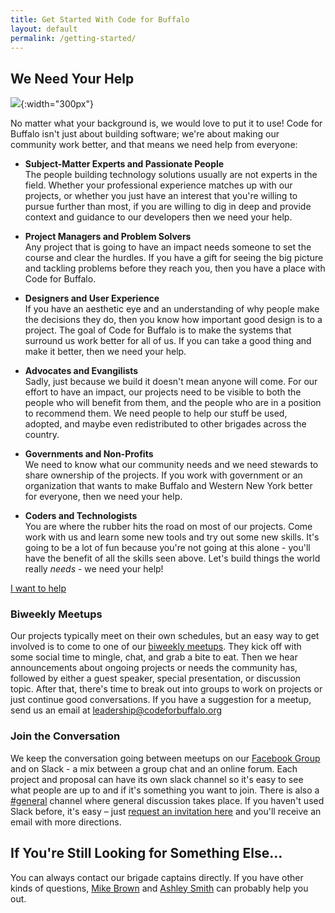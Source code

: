 ```yaml
---
title: Get Started With Code for Buffalo
layout: default
permalink: /getting-started/
---
```


## We Need Your Help

![](/uploads/no-one-is-coming-transparent.png){:width="300px"}

No matter what your background is, we would love to put it to use! Code for Buffalo isn't just about building software; we're about making our community work better, and that means we need help from everyone:

* **Subject-Matter Experts and Passionate People**<br>The people building technology solutions usually are not experts in the field. Whether your professional experience matches up with our projects, or whether you just have an interest that you're willing to pursue further than most, if you are willing to dig in deep and provide context and guidance to our developers then we need your help.

* **Project Managers and Problem Solvers**<br>Any project that is going to have an impact needs someone to set the course and clear the hurdles. If you have a gift for seeing the big picture and tackling problems before they reach you, then you have a place with Code for Buffalo.

* **Designers and User Experience**<br>If you have an aesthetic eye and an understanding of why people make the decisions they do, then you know how important good design is to a project. The goal of Code for Buffalo is to make the systems that surround us work better for all of us. If you can take a good thing and make it better, then we need your help.

* **Advocates and Evangilists**<br>Sadly, just because we build it doesn't mean anyone will come. For our effort to have an impact, our projects need to be visible to both the people who will benefit from them, and the people who are in a position to recommend them. We need people to help our stuff be used, adopted, and maybe even redistributed to other brigades across the country.

* **Governments and Non-Profits**<br>We need to know what our community needs and we need stewards to share ownership of the projects. If you work with government or an organization that wants to make Buffalo and Western New York better for everyone, then we need your help.

* **Coders and Technologists**<br>You are where the rubber hits the road on most of our projects. Come work with us and learn some new tools and try out some new skills. It's going to be a lot of fun because you're not going at this alone - you'll have the benefit of all the skills seen above. Let's build things the world really *needs* - we need your help!


<div class="row">
  <div class="col-md-12">
    <p class="text-center"><a href="https://goo.gl/forms/wfWaDwOluEeZvKKr1" target="_blank" class="btn btn-primary btn-lg"><i class="fa fa-hand-paper"></i>    I want to help</a></p>
  </div>
</div>

### Biweekly Meetups

Our projects typically meet on their own schedules, but an easy way to get involved is to come to one of our [biweekly meetups](https://www.meetup.com/Code-for-Buffalo-Code-for-America-of-Western-New-York/). They kick off with some social time to mingle, chat, and grab a bite to eat. Then we hear announcements about ongoing projects or needs the community has, followed by either a guest speaker, special presentation, or discussion topic. After that, there's time to break out into groups to work on projects or just continue good conversations. If you have a suggestion for a meetup, send us an email at [leadership@codeforbuffalo.org](mailto:leadership@codeforbuffalo.org?subject=Meetup%20Suggestion)

### Join the Conversation

We keep the conversation going between meetups on our [Facebook Group](https://www.facebook.com/groups/1312675832188711/) and on Slack - a mix between a group chat and an online forum. Each project and proposal can have its own slack channel so it's easy to see what people are up to and if it's something you want to join. There is also a [#general](https://codeforbuffalo.slack.com/) channel where general discussion takes place. If you haven't used Slack before, it's easy – just [request an invitation here](https://join.slack.com/t/codeforbuffalo/shared_invite/enQtMzk5NzA5MjA4NTQ0LWNlY2UyOWJlZWUxMjQ0NTE1M2RlOWNjNDcyNzkwZmYxNDY4MDE5ZGNhZjNhOWY4MWU2OWRhNGMzNzUwMmEzMTk) and you'll receive an email with more directions.

## If You're Still Looking for Something Else…

You can always contact our brigade captains directly. If you have other kinds of questions, [Mike Brown](mailto:mike@codeforbuffalo.org?subject=Getting%20Started%20with%20Code%20for%20Buffalo) and [Ashley Smith](mailto:ashley@codeforbuffalo.org?subject=Getting%20Started%20with%20Code%20for%20Buffalo) can probably help you out.

